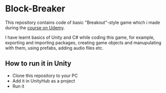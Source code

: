 # Block-Breaker
This repository contains code of basic "Breakout"-style game which i made during the [course on Udemy](https://www.udemy.com/course/unitycourse/learn/lecture/12802673#overview).

I have learnt basics of Unity and C# while coding this game, for example, exporting and importing packages, creating game objects and manupulating with them, using prefabs, adding audio files etc.
## How to run it in Unity
* Clone this repository to your PC
* Add it in UnityHub as a project
* Run it
